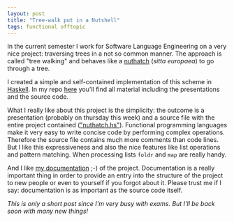 ```yaml
---
layout: post
title: "Tree-walk put in a Nutshell"
tags: functional offtopic
---
```


In the current semester I work for Software Language Engineering on a very nice project: traversing trees in a not so common manner. The approach is called "tree walking" and behaves like a [nuthatch](https://en.wikipedia.org/wiki/Nuthatch) (_sitta europaea_) to go through a tree.

I created a simple and self-contained implementation of this scheme in [Haskell](https://www.haskell.org/). In my repo [here](https://github.com/maxstrauch/sle-tree-walk) you'll find all material including the presentations and the source code.

<!--more-->

What I really like about this project is the simplicity: the outcome is a presentation (probably on thursday this week) and a source file with the entire project contained (["nuthatch.hs"](https://github.com/maxstrauch/sle-tree-walk/blob/master/nuthatch.hs)). Functional programming languages make it very easy to write concise code by performing complex operations. Therefore the source file contains much more comments than code lines. But I like this expressiveness and also the nice features like list operations and pattern matching. When processing lists `foldr` and `map` are really handy.

And I like [my documentation](https://github.com/maxstrauch/sle-tree-walk/blob/master/README.md) ;-) of the project. Documentation is a really important thing in order to provide an entry into the structure of the project to new people or even to yourself if you forgot about it. Please trust me if I say: documentation is as important as the source code itself.

_This is only a short post since I'm very busy with exams. But I'll be back soon with many new things!_